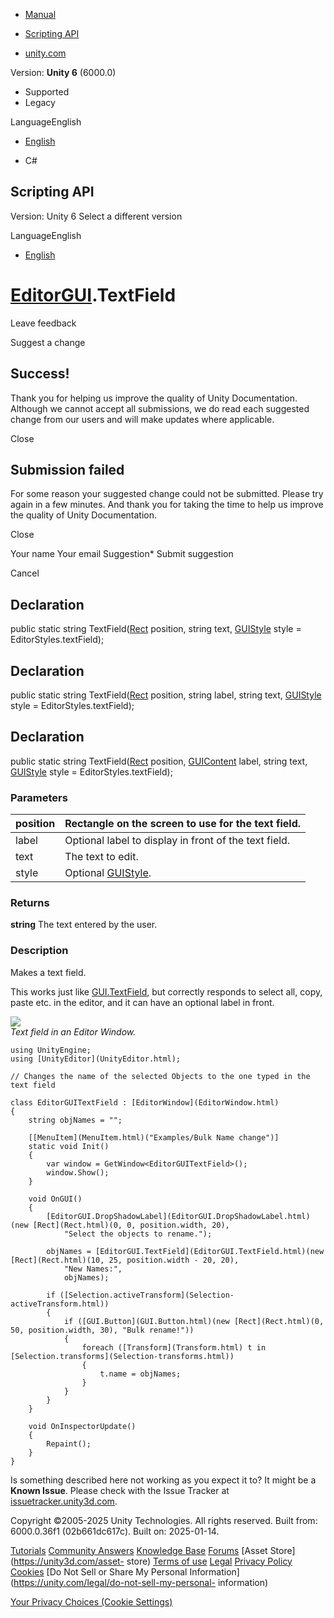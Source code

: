 [ ]()

  * [Manual](../Manual/index.html)
  * [Scripting API](../ScriptReference/index.html)

  * [unity.com](https://unity.com/)

Version: **Unity 6** (6000.0)

  * Supported
  * Legacy

LanguageEnglish

  * [English]()

  * C#

[ ](https://docs.unity3d.com)

## Scripting API

Version: Unity 6 Select a different version

LanguageEnglish

  * [English]()

#  [EditorGUI](EditorGUI.html).TextField

Leave feedback

Suggest a change

## Success!

Thank you for helping us improve the quality of Unity Documentation. Although
we cannot accept all submissions, we do read each suggested change from our
users and will make updates where applicable.

Close

## Submission failed

For some reason your suggested change could not be submitted. Please <a>try
again</a> in a few minutes. And thank you for taking the time to help us
improve the quality of Unity Documentation.

Close

Your name Your email Suggestion* Submit suggestion

Cancel

[ ]()

## Declaration

public static string TextField([Rect](Rect.html) position, string text,
[GUIStyle](GUIStyle.html) style = EditorStyles.textField);

## Declaration

public static string TextField([Rect](Rect.html) position, string label,
string text, [GUIStyle](GUIStyle.html) style = EditorStyles.textField);

## Declaration

public static string TextField([Rect](Rect.html) position,
[GUIContent](GUIContent.html) label, string text, [GUIStyle](GUIStyle.html)
style = EditorStyles.textField);

### Parameters

position | Rectangle on the screen to use for the text field.  
---|---  
label | Optional label to display in front of the text field.  
text | The text to edit.  
style | Optional [GUIStyle](GUIStyle.html).  
  
### Returns

**string** The text entered by the user.

### Description

Makes a text field.

This works just like [GUI.TextField](GUI.TextField.html), but correctly
responds to select all, copy, paste etc. in the editor, and it can have an
optional label in front.  
  
![](../StaticFiles/ScriptRefImages/EditorGUITextField.png)  
_Text field in an Editor Window._

    
    
    using UnityEngine;
    using [UnityEditor](UnityEditor.html);  
      
    // Changes the name of the selected Objects to the one typed in the text field  
      
    class EditorGUITextField : [EditorWindow](EditorWindow.html)
    {
        string objNames = "";  
      
        [[MenuItem](MenuItem.html)("Examples/Bulk Name change")]
        static void Init()
        {
            var window = GetWindow<EditorGUITextField>();
            window.Show();
        }  
      
        void OnGUI()
        {
            [EditorGUI.DropShadowLabel](EditorGUI.DropShadowLabel.html)(new [Rect](Rect.html)(0, 0, position.width, 20),
                "Select the objects to rename.");  
      
            objNames = [EditorGUI.TextField](EditorGUI.TextField.html)(new [Rect](Rect.html)(10, 25, position.width - 20, 20),
                "New Names:",
                objNames);  
      
            if ([Selection.activeTransform](Selection-activeTransform.html))
            {
                if ([GUI.Button](GUI.Button.html)(new [Rect](Rect.html)(0, 50, position.width, 30), "Bulk rename!"))
                {
                    foreach ([Transform](Transform.html) t in [Selection.transforms](Selection-transforms.html))
                    {
                        t.name = objNames;
                    }
                }
            }
        }  
      
        void OnInspectorUpdate()
        {
            Repaint();
        }
    }
    

Is something described here not working as you expect it to? It might be a
**Known Issue**. Please check with the Issue Tracker at
[issuetracker.unity3d.com](https://issuetracker.unity3d.com).

Copyright ©2005-2025 Unity Technologies. All rights reserved. Built from:
6000.0.36f1 (02b661dc617c). Built on: 2025-01-14.

[Tutorials](https://unity3d.com/learn) [Community
Answers](https://answers.unity3d.com) [Knowledge
Base](https://support.unity3d.com/hc/en-us)
[Forums](https://forum.unity3d.com) [Asset Store](https://unity3d.com/asset-
store) [Terms of use](https://docs.unity3d.com/Manual/TermsOfUse.html)
[Legal](https://unity.com/legal) [Privacy
Policy](https://unity.com/legal/privacy-policy)
[Cookies](https://unity.com/legal/cookie-policy) [Do Not Sell or Share My
Personal Information](https://unity.com/legal/do-not-sell-my-personal-
information)

[Your Privacy Choices (Cookie Settings)](javascript:void\(0\);)

